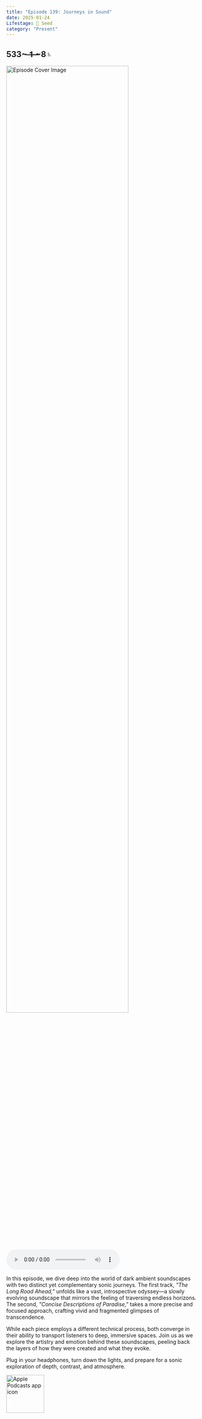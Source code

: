 ```yaml
---
title: "Episode 139: Journeys in Sound"
date: 2025-01-24
Lifestage: 🌱 Seed
category: "Present"
---
```

## 533~ ̶1̶ ̶~8♄
<img src="https://artwork.captivate.fm/c8cd39cd-617d-4ea6-b413-09e87aa03702/RQSuH06RHXWzeoEY8JV7-u1z.jpg" alt="Episode Cover Image" width=80%/>
<audio controls>
  <source src="https://podcasts.captivate.fm/media/abd70580-46f0-402b-ae97-59457d47a419/Episode-139.mp3" type="audio/mpeg">
  Your browser does not support the audio element.
</audio>

<p>In this episode, we dive deep into the world of dark ambient soundscapes with two distinct yet complementary sonic journeys. The first track, <em>"The Long Road Ahead,"</em> unfolds like a vast, introspective odyssey—a slowly evolving soundscape that mirrors the feeling of traversing endless horizons. The second, <em>"Concise Descriptions of Paradise,"</em> takes a more precise and focused approach, crafting vivid and fragmented glimpses of transcendence.</p><p>While each piece employs a different technical process, both converge in their ability to transport listeners to deep, immersive spaces. Join us as we explore the artistry and emotion behind these soundscapes, peeling back the layers of how they were created and what they evoke.</p><p>Plug in your headphones, turn down the lights, and prepare for a sonic exploration of depth, contrast, and atmosphere.</p>

<a href="https://podcasts.apple.com/us/podcast/living-room-music/id1608791560?tscg=30200&itsct=podcast_box_appicon&ls=1&mttnsubad=1608791560" style="display: inline-block;"><img src="https://toolbox.marketingtools.apple.com/api/v2/badges/app-icon-podcasts/standard/en-us" alt="Apple Podcasts app icon" style="width: 100px; height: 100px; vertical-align: middle; object-fit: contain;" /></a>
    